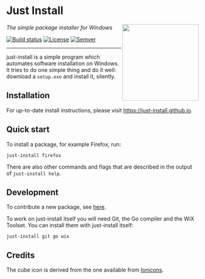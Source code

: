 # Just Install

<img src="misc/cube.svg" align="right" width="200" height="200"/>

_The simple package installer for Windows_

[![Build status](https://ci.appveyor.com/api/projects/status/wpof4badsg7y0l3s/branch/master?svg=true)](https://ci.appveyor.com/project/lvillani/just-install/branch/master)
[![License](https://img.shields.io/badge/license-GPL%203.0-blue.svg?style=flat)](https://choosealicense.com/licenses/gpl-3.0/)
[![Semver](https://img.shields.io/badge/version-v3.4.5-blue.svg?style=flat)](https://github.com/just-install/just-install/blob/master/CHANGELOG.md)

---

just-install is a simple program which automates software installation on Windows. It tries to
do one simple thing and do it well: download a `setup.exe` and install it, silently.


## Installation

For up-to-date install instructions, please visit <https://just-install.github.io>.


## Quick start

To install a package, for example Firefox, run:

    just-install firefox

There are also other commands and flags that are described in the output of `just-install help`.


## Development

To contribute a new package, see
[here](https://github.com/just-install/registry/blob/master/README.md).

To work on just-install itself you will need Git, the Go compiler and the WiX Toolset. You can
install them with just-install itself:

    just-install git go wix


## Credits

The cube icon is derived from the one available from [Ionicons](https://ionicons.com/).
